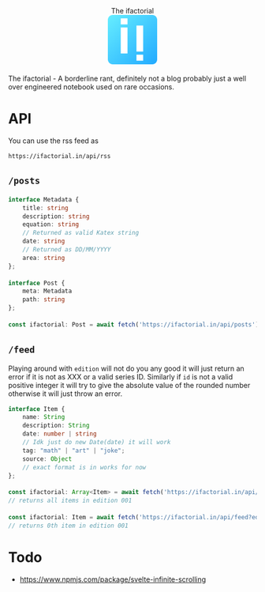 <div align="center">
<div>The ifactorial</div>
<img src="./static/icons/if.svg" alt="amos" width="100px" height="100px"/>
</div>
<br/>
The ifactorial - A borderline rant, definitely not a blog probably just a well over engineered notebook used on rare occasions.

<br/>

# API
You can use the rss feed as
```
https://ifactorial.in/api/rss
```

## `/posts`
```ts
interface Metadata {
    title: string
    description: string
    equation: string
    // Returned as valid Katex string
    date: string
    // Returned as DD/MM/YYYY
    area: string
};

interface Post {
    meta: Metadata
    path: string
};

const ifactorial: Post = await fetch('https://ifactorial.in/api/posts').then(r=>r.json());
```

## `/feed`
Playing around with `edition` will not do you any good it will just return an error if it is not as XXX or a valid series ID. Similarly if `id` is not a valid positive integer it will try to give the absolute value of the rounded number otherwise it will just throw an error.
```ts
interface Item {
    name: String
    description: String
    date: number | string
    // Idk just do new Date(date) it will work
    tag: "math" | "art" | "joke";
    source: Object
    // exact format is in works for now
};

const ifactorial: Array<Item> = await fetch('https://ifactorial.in/api/feed?edition=001').then(r=>r.json());
// returns all items in edition 001

const ifactorial: Item = await fetch('https://ifactorial.in/api/feed?edition=001&id=0').then(r=>r.json());
// returns 0th item in edition 001
```


# Todo
- https://www.npmjs.com/package/svelte-infinite-scrolling
